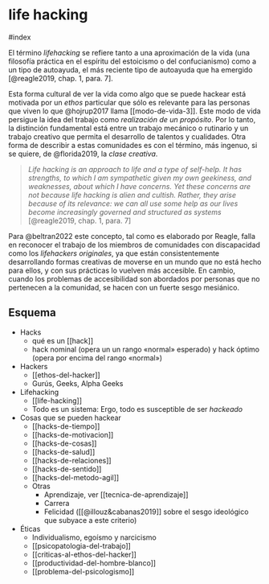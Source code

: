 # life hacking
#index 

El término *lifehacking* se refiere tanto a una aproximación de la vida (una filosofía práctica en el espíritu del estoicismo o del confucianismo) como a un tipo de autoayuda, el más reciente tipo de autoayuda que ha emergido [@reagle2019, chap. 1, para. 7].

Esta forma cultural de ver la vida como algo que se puede hackear está motivada por un *ethos* particular que sólo es relevante para las personas que viven lo que @hojrup2017 llama  [[modo-de-vida-3]]. Este modo de vida persigue la idea del trabajo como *realización de un propósito*. Por lo tanto, la distinción fundamental está entre un trabajo mecánico o rutinario y un trabajo creativo que permita el desarrollo de talentos y cualidades. Otra forma de describir a estas comunidades es con el término, más ingenuo, si se quiere, de @florida2019, la *clase creativa*. 

>*Life hacking is an approach to life and a type of self-help. It has strengths, to which I am sympathetic given my own geekiness, and weaknesses, about which I have concerns. Yet these concerns are not because life hacking is alien and cultish. Rather, they arise _because_ of its relevance: we can all use some help as our lives become increasingly governed and structured as systems* [@reagle2019, chap. 1, para. 7]

Para @beltran2022 este concepto, tal como es elaborado por Reagle, falla en reconocer el trabajo de los miembros de comunidades con discapacidad como los *lifehackers originales*, ya que están consistentemente desarrollando formas creativas de moverse en un mundo que no está hecho para ellos, y con sus prácticas lo vuelven más accesible. En cambio, cuando los problemas de accesibilidad son abordados por personas que no pertenecen a la comunidad, se hacen con un fuerte sesgo mesiánico.

## Esquema

- Hacks
    - qué es un [[hack]]
    - hack nominal (opera un un rango «normal» esperado) y hack óptimo (opera por encima del rango «normal»)
- Hackers
    - [[ethos-del-hacker]]
    - Gurús, Geeks, Alpha Geeks
- Lifehacking
    - [[life-hacking]] 
    - Todo es un sistema: Ergo, todo es susceptible de ser *hackeado*
- Cosas que se pueden hackear
    - [[hacks-de-tiempo]]
    - [[hacks-de-motivacion]]
    - [[hacks-de-cosas]]
    - [[hacks-de-salud]]
    - [[hacks-de-relaciones]]
    - [[hacks-de-sentido]]
    - [[hacks-del-metodo-agil]]
    - Otras
        - Aprendizaje, ver [[tecnica-de-aprendizaje]]
        - Carrera
        - Felicidad ([[@illouz&cabanas2019]] sobre el sesgo ideológico que subyace a este criterio)
- Éticas
    - Individualismo, egoísmo y narcicismo
    - [[psicopatologia-del-trabajo]]
    - [[criticas-al-ethos-del-hacker]]
    - [[productividad-del-hombre-blanco]]
    - [[problema-del-psicologismo]]